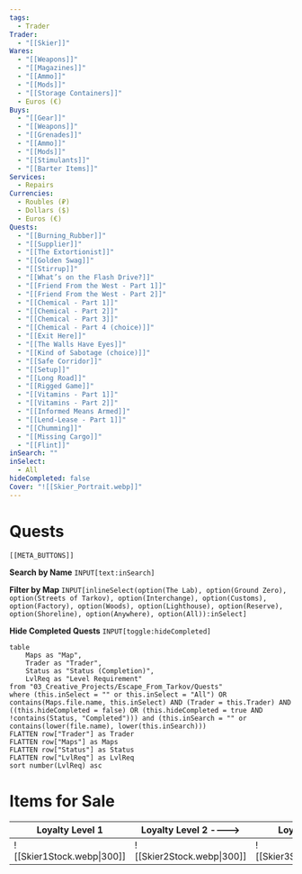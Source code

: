 ```yaml
---
tags:
  - Trader
Trader:
  - "[[Skier]]"
Wares:
  - "[[Weapons]]"
  - "[[Magazines]]"
  - "[[Ammo]]"
  - "[[Mods]]"
  - "[[Storage Containers]]"
  - Euros (€)
Buys:
  - "[[Gear]]"
  - "[[Weapons]]"
  - "[[Grenades]]"
  - "[[Ammo]]"
  - "[[Mods]]"
  - "[[Stimulants]]"
  - "[[Barter Items]]"
Services:
  - Repairs
Currencies:
  - Roubles (₽)
  - Dollars ($)
  - Euros (€)
Quests:
  - "[[Burning_Rubber]]"
  - "[[Supplier]]"
  - "[[The Extortionist]]"
  - "[[Golden Swag]]"
  - "[[Stirrup]]"
  - "[[What’s on the Flash Drive?]]"
  - "[[Friend From the West - Part 1]]"
  - "[[Friend From the West - Part 2]]"
  - "[[Chemical - Part 1]]"
  - "[[Chemical - Part 2]]"
  - "[[Chemical - Part 3]]"
  - "[[Chemical - Part 4 (choice)]]"
  - "[[Exit Here]]"
  - "[[The Walls Have Eyes]]"
  - "[[Kind of Sabotage (choice)]]"
  - "[[Safe Corridor]]"
  - "[[Setup]]"
  - "[[Long Road]]"
  - "[[Rigged Game]]"
  - "[[Vitamins - Part 1]]"
  - "[[Vitamins - Part 2]]"
  - "[[Informed Means Armed]]"
  - "[[Lend-Lease - Part 1]]"
  - "[[Chumming]]"
  - "[[Missing Cargo]]"
  - "[[Flint]]"
inSearch: ""
inSelect:
  - All
hideCompleted: false
Cover: "![[Skier_Portrait.webp]]"
---
```

# Quests
```meta-bind-embed
[[META_BUTTONS]]
```
**Search by Name**
`INPUT[text:inSearch]`

**Filter by Map**
`INPUT[inlineSelect(option(The Lab), option(Ground Zero), option(Streets of Tarkov), option(Interchange), option(Customs), option(Factory), option(Woods), option(Lighthouse), option(Reserve), option(Shoreline), option(Anywhere), option(All)):inSelect]`

**Hide Completed Quests**
`INPUT[toggle:hideCompleted]`
```dataview
table 
    Maps as "Map", 
    Trader as "Trader", 
    Status as "Status (Completion)", 
    LvlReq as "Level Requirement"
from "03_Creative_Projects/Escape_From_Tarkov/Quests"
where (this.inSelect = "" or this.inSelect = "All") OR contains(Maps.file.name, this.inSelect) AND (Trader = this.Trader) AND ((this.hideCompleted = false) OR (this.hideCompleted = true AND !contains(Status, "Completed"))) and (this.inSearch = "" or contains(lower(file.name), lower(this.inSearch)))
FLATTEN row["Trader"] as Trader
FLATTEN row["Maps"] as Maps
FLATTEN row["Status"] as Status
FLATTEN row["LvlReq"] as LvlReq
sort number(LvlReq) asc
```

# Items for Sale

| Loyalty Level 1            | Loyalty Level 2 ---->      | Loyalty Level 3            | Loyalty Level 4            |
| -------------------------- | -------------------------- | -------------------------- | -------------------------- |
| ![[Skier1Stock.webp\|300]] | ![[Skier2Stock.webp\|300]] | ![[Skier3Stock.webp\|300]] | ![[Skier4Stock.webp\|300]] |
